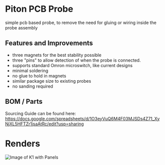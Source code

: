 # Piton PCB Probe

simple pcb based probe, to remove the need for gluing or wiring inside the probe assembly

## Features and Improvements

- three magnets for the best stability possible
- three "pins" to allow detection of when the probe is connected.
- supports standard Omron microswitch, like current designs
- minimal soldering
- no glue to hold in magnets
- similar package size to existing probes
- no sanding required

## BOM / Parts

Sourcing Guide can be found here: https://docs.google.com/spreadsheets/d/1O3eyVuQ6M4F03MJSDs4Z71_XyNjXL5HFTZr1jsaAtRc/edit?usp=sharing

# Renders
 ![Image of K1 with Panels](Images/piton_on_toolhead_1.png?raw=true)